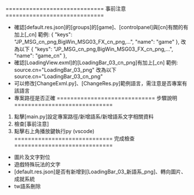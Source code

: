 ============================= 事前注意 =============================
* 確認[default.res.json]的[groups]的[game]、[controlpanel]與[cn]有關的有加上[_cn]
    範例:
        {
            "keys": "JP_MSG_cn_png,BigWin_MSG03_FX_cn_png,...",
            "name": "game"
        },
        改為以下
        {
            "keys": "JP_MSG_cn_png,BigWin_MSG03_FX_cn_png,...",
            "name": "game_cn"
        },
* 確認[LoadingView.exml]的[LoadingBar_03_cn_png]有加上[_cn]
    範例:
        source.cn="LoadingBar_03_png"
        改為以下
        source.cn="LoadingBar_03_cn_png"
* 可以修改[ChangeExml.py]、[ChangeRes.py]範例語言，需注意是否專案有該語言
* 專案路徑是否正確
============================= 步驟說明 =============================
1. 點擊[main.py]設定專案路徑/新增語系/新增語系文字相關資料
2. 檢查[事前注意]
3. 點擊右上角播放鍵執行py (vscode)
============================= 完成檢查 =============================
* 圖片及文字對位
* 遊戲特殊玩法的文字
* [default.res.json]是否有新增到[LoadingBar_03_新語系_png]、轉向圖片、成就系統
* tw語系刪除
